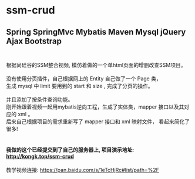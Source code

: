 # ssm-crud

## Spring SpringMvc Mybatis  Maven Mysql jQuery Ajax Bootstrap  <br><br>
  根据尚硅谷的SSM整合视频, 模仿着做的一个单html页面的增删改查SSM项目。  <br><br>
  没有使用分页插件，自己根据网上的 Entity 自己做了一个 Page 类，<br> 生成 mysql 中 limit 要用到的 start 和 size , 完成了分页的操作。<br>  
  并且添加了按条件查询功能。<br>
  刚开始跟着视频一起用mybatis逆向工程，生成了实体类，mapper 接口以及其对应的 xml 。<br> 
  后来自己根据项目的需求重新写了 mapper 接口和 xml 映射文件， 看起来简化了很多! <br><br>
####  我做的这个已经提交到了自己的服务器上, 项目演示地址:  http://kongk.top/ssm-crud <br>
  
教学视频连接: https://pan.baidu.com/s/1eTcHjRc#list/path=%2F
